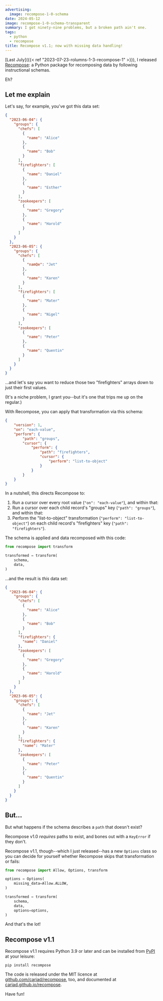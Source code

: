 ```yaml
---
advertising:
  image: recompose-1-0-schema
date: 2024-05-12
image: recompose-1-0-schema-transparent
summary: I got ninety-nine problems, but a broken path ain't one.
tags:
  - python
  - recompose
title: Recompose v1.1; now with missing data handling!
---
```


[Last July]({{< ref "2023-07-23-rolumns-1-3-recompose-1" >}}), I released
[Recompose](https://github.com/cariad/recompose): a Python package for
recomposing data by following instructional schemas.

Eh?

## Let me explain

Let's say, for example, you've got this data set:

```json
{
  "2023-06-04": {
    "groups": {
      "chefs": [
        {
          "name": "Alice"
        },
        {
          "name": "Bob"
        }
      ],
      "firefighters": [
        {
          "name": "Daniel"
        },
        {
          "name": "Esther"
        }
      ],
      "zookeepers": [
        {
          "name": "Gregory"
        },
        {
          "name": "Harold"
        }
      ]
    }
  },
  "2023-06-05": {
    "groups": {
      "chefs": [
        {
          "namQe": "Jet"
        },
        {
          "name": "Karen"
        }
      ],
      "firefighters": [
        {
          "name": "Mater"
        },
        {
          "name": "Nigel"
        }
      ],
      "zookeepers": [
        {
          "name": "Peter"
        },
        {
          "name": "Quentin"
        }
      ]
    }
  }
}
```

…and let's say you want to reduce those two "firefighters" arrays down to just
their first values.

(It's a niche problem, I grant you--but it's one that trips me up on the regular.)

With Recompose, you can apply that transformation via this schema:

```json
{
    "version": 1,
    "on": "each-value",
    "perform": {
        "path": "groups",
        "cursor": {
            "perform": {
                "path": "firefighters",
                "cursor": {
                    "perform": "list-to-object"
                }
            }
        }
    }
}
```

In a nutshell, this directs Recompose to:

1. Run a cursor over every root value (`"on": "each-value"`), and within that:
1. Run a cursor over each child record's "groups" key (`"path": "groups"`), and
within that:
1. Perform the "list-to-object" transformation (`"perform": "list-to-object"`)
on each child record's "firefighters" key (`"path": "firefighters"`).

The schema is applied and data recomposed with this code:

```python
from recompose import transform

transformed = transform(
    schema,
    data,
)
```

…and the result is _this_ data set:

```json
{
  "2023-06-04": {
    "groups": {
      "chefs": [
        {
          "name": "Alice"
        },
        {
          "name": "Bob"
        }
      ],
      "firefighters": {
        "name": "Daniel"
      },
      "zookeepers": [
        {
          "name": "Gregory"
        },
        {
          "name": "Harold"
        }
      ]
    }
  },
  "2023-06-05": {
    "groups": {
      "chefs": [
        {
          "name": "Jet"
        },
        {
          "name": "Karen"
        }
      ],
      "firefighters": {
        "name": "Mater"
      },
      "zookeepers": [
        {
          "name": "Peter"
        },
        {
          "name": "Quentin"
        }
      ]
    }
  }
}
```

## But…

But what happens if the schema describes a `path` that doesn't exist?

Recompose v1.0 _requires_ paths to exist, and bones out with a `KeyError` if
they don't.

Recompose v1.1, though--which I just released--has a new `Options` class so you
can decide for yourself whether Recompose skips that transformation or fails:

```python
from recompose import Allow, Options, transform

options = Options(
    missing_data=Allow.ALLOW,
)

transformed = transform(
    schema,
    data,
    options=options,
)
```

And that's the lot!

## Recompose v1.1

Recompose v1.1 requires Python 3.9 or later and can be installed from
[PyPI](https://pypi.org/project/recompose/) at your leisure:

```shell
pip install recompose
```

The code is released under the MIT licence at
[github.com/cariad/recompose](https://github.com/cariad/recompose), too, and
documented at [cariad.github.io/recompose](https://cariad.github.io/recompose/).

Have fun!
